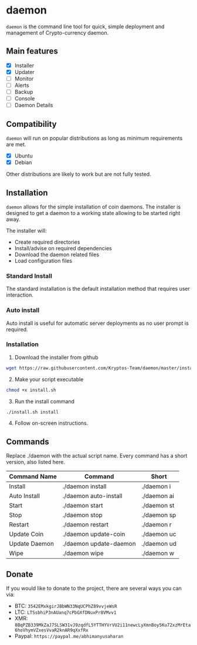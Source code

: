 # daemon

`daemon` is the command line tool for quick, simple deployment and management of Crypto-currency daemon.

## Main features

- [x] Installer
- [x] Updater
- [ ] Monitor
- [ ] Alerts
- [ ] Backup
- [ ] Console
- [ ] Daemon Details

## Compatibility

`daemon` will run on popular distributions as long as minimum requirements are met.

- [x] Ubuntu
- [x] Debian

Other distributions are likely to work but are not fully tested.

## Installation

`daemon` allows for the simple installation of coin daemons. The installer is designed to get a daemon to a working state allowing to be started right away.

The installer will:

- Create required directories
- Install/advise on required dependencies
- Download the daemon related files
- Load configuration files

### Standard Install

The standard installation is the default installation method that requires user interaction.

### Auto install

Auto install is useful for automatic server deployments as no user prompt is required.

### Installation

1. Download the installer from github

```sh
wget https://raw.githubusercontent.com/Kryptos-Team/daemon/master/install.sh
```

2. Make your script executable

```sh
chmod +x install.sh
```

3. Run the install command

```sh
./install.sh install
```

4. Follow on-screen instructions.

## Commands

Replace ./daemon with the actual script name. Every command has a short version, also listed here.

| Command Name  | Command                | Short       |
|---------------|------------------------|-------------|
| Install       | ./daemon install       | ./daemon i  |
| Auto Install  | ./daemon auto-install  | ./daemon ai |
| Start         | ./daemon start         | ./daemon st |
| Stop          | ./daemon stop          | ./daemon sp |
| Restart       | ./daemon restart       | ./daemon r  |
| Update Coin   | ./daemon update-coin   | ./daemon uc |
| Update Daemon | ./daemon update-daemon | ./daemon ud |
| Wipe          | ./daemon wipe          | ./daemon w  |

## Donate

If you would like to donate to the project, there are several ways you can via:

- BTC: `3542EMxkgirJBbWN33NqUCPhZ89vvjeWsR`
- LTC: `LTSsbhiP3nAUanq7cPbGXfDNuxPr8VMvv1`
- XMR: `8BqPZB339MkZaJ7SLSW31vJ9zqdfL5YTTHYVrVU2i11newcLyXmnBoy5Ku72xzMrEta6hoVhymVZxesVvaR2knAR9qXxfRx`
- Paypal: `https://paypal.me/abhimanyusaharan`
